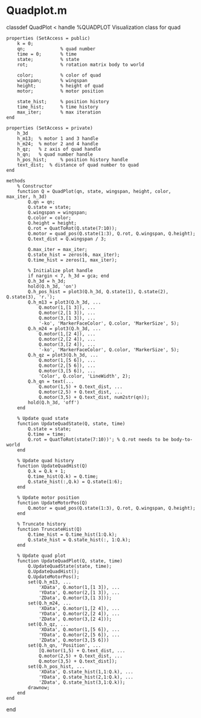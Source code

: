 # Quadplot.m
classdef QuadPlot < handle
    %QUADPLOT Visualization class for quad

    properties (SetAccess = public)
        k = 0;
        qn;             % quad number
        time = 0;       % time
        state;          % state
        rot;            % rotation matrix body to world

        color;          % color of quad
        wingspan;       % wingspan
        height;         % height of quad
        motor;          % motor position

        state_hist;     % position history
        time_hist;      % time history
        max_iter;       % max iteration
    end

    properties (SetAccess = private)
        h_3d
        h_m13;  % motor 1 and 3 handle
        h_m24;  % motor 2 and 4 handle
        h_qz;   % z axis of quad handle
        h_qn;   % quad number handle
        h_pos_hist;     % position history handle
        text_dist;  % distance of quad number to quad
    end

    methods
        % Constructor
        function Q = QuadPlot(qn, state, wingspan, height, color, max_iter, h_3d)
            Q.qn = qn;
            Q.state = state;
            Q.wingspan = wingspan;
            Q.color = color;
            Q.height = height;
            Q.rot = QuatToRot(Q.state(7:10));
            Q.motor = quad_pos(Q.state(1:3), Q.rot, Q.wingspan, Q.height);
            Q.text_dist = Q.wingspan / 3;

            Q.max_iter = max_iter;
            Q.state_hist = zeros(6, max_iter);
            Q.time_hist = zeros(1, max_iter);

            % Initialize plot handle
            if nargin < 7, h_3d = gca; end
            Q.h_3d = h_3d;
            hold(Q.h_3d, 'on')
            Q.h_pos_hist = plot3(Q.h_3d, Q.state(1), Q.state(2), Q.state(3), 'r.');
            Q.h_m13 = plot3(Q.h_3d, ...
                Q.motor(1,[1 3]), ...
                Q.motor(2,[1 3]), ...
                Q.motor(3,[1 3]), ...
                '-ko', 'MarkerFaceColor', Q.color, 'MarkerSize', 5);
            Q.h_m24 = plot3(Q.h_3d, ...
                Q.motor(1,[2 4]), ...
                Q.motor(2,[2 4]), ...
                Q.motor(3,[2 4]), ...
                '-ko', 'MarkerFaceColor', Q.color, 'MarkerSize', 5);
            Q.h_qz = plot3(Q.h_3d, ...
                Q.motor(1,[5 6]), ...
                Q.motor(2,[5 6]), ...
                Q.motor(3,[5 6]), ...
                'Color', Q.color, 'LineWidth', 2);
            Q.h_qn = text(...
                Q.motor(1,5) + Q.text_dist, ...
                Q.motor(2,5) + Q.text_dist, ...
                Q.motor(3,5) + Q.text_dist, num2str(qn));
            hold(Q.h_3d, 'off')
        end

        % Update quad state
        function UpdateQuadState(Q, state, time)
            Q.state = state;
            Q.time = time;
            Q.rot = QuatToRot(state(7:10))'; % Q.rot needs to be body-to-world
        end

        % Update quad history
        function UpdateQuadHist(Q)
            Q.k = Q.k + 1;
            Q.time_hist(Q.k) = Q.time;
            Q.state_hist(:,Q.k) = Q.state(1:6);
        end

        % Update motor position
        function UpdateMotorPos(Q)
            Q.motor = quad_pos(Q.state(1:3), Q.rot, Q.wingspan, Q.height);
        end

        % Truncate history
        function TruncateHist(Q)
            Q.time_hist = Q.time_hist(1:Q.k);
            Q.state_hist = Q.state_hist(:, 1:Q.k);
        end

        % Update quad plot
        function UpdateQuadPlot(Q, state, time)
            Q.UpdateQuadState(state, time);
            Q.UpdateQuadHist();
            Q.UpdateMotorPos();
            set(Q.h_m13, ...
                'XData', Q.motor(1,[1 3]), ...
                'YData', Q.motor(2,[1 3]), ...
                'ZData', Q.motor(3,[1 3]));
            set(Q.h_m24, ...
                'XData', Q.motor(1,[2 4]), ...
                'YData', Q.motor(2,[2 4]), ...
                'ZData', Q.motor(3,[2 4]));
            set(Q.h_qz, ...
                'XData', Q.motor(1,[5 6]), ...
                'YData', Q.motor(2,[5 6]), ...
                'ZData', Q.motor(3,[5 6]))
            set(Q.h_qn, 'Position', ...
                [Q.motor(1,5) + Q.text_dist, ...
                Q.motor(2,5) + Q.text_dist, ...
                Q.motor(3,5) + Q.text_dist]);
            set(Q.h_pos_hist, ...
                'XData', Q.state_hist(1,1:Q.k), ...
                'YData', Q.state_hist(2,1:Q.k), ...
                'ZData', Q.state_hist(3,1:Q.k));
            drawnow;
        end
    end

end
